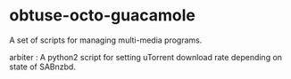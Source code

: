 # obtuse-octo-guacamole
A set of scripts for managing multi-media programs.

arbiter : A python2 script for setting uTorrent download rate depending on state of SABnzbd.
